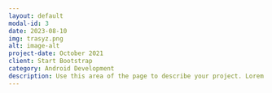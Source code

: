 ```yaml
---
layout: default
modal-id: 3
date: 2023-08-10
img: trasyz.png
alt: image-alt
project-date: October 2021
client: Start Bootstrap
category: Android Development
description: Use this area of the page to describe your project. Lorem ipsum dolor sit amet, consectetur adipisicing elit. Mollitia neque assumenda ipsam nihil, molestias magnam, recusandae quos quis inventore quisquam velit asperiores, vitae? Reprehenderit soluta, eos quod consequuntur itaque. Nam.
---
```

